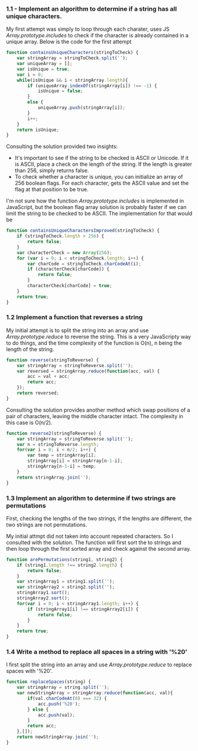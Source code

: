 ### 1.1 - Implement an algorithm to determine if a string has all unique characters.

My first attempt was simply to loop through each charater, uses JS *Array.prototype.includes* to 
check if the character is already contained in a unique array. Below is the code for the first
attempt
```JavaScript
function containsUniqueCharacters(stringToCheck) {
    var stringArray = stringToCheck.split('');
    var uniqueArray = [];
    var isUnique = true;
    var i = 0;
    while(isUnique && i < stringArray.length){
        if (uniqueArray.indexOf(stringArray[i]) !== -1) {
            isUnique = false;
        }
        else {
            uniqueArray.push(stringArray[i]);
        }
        i++;
    }
    return isUnique;
}
```

Consulting the solution provided two insights:
* It's important to see if the string to be checked is ASCII or Unicode. If it is ASCII, place
a check on the length of the string. If the length is greater than 256, simply returns false.
* To check whether a character is unique, you can initialize an array of 256 boolean flags. For 
each character, gets the  ASCII value and set the flag at that position to be true.

I'm not sure how the function *Array.prototype.includes* is implemented in JavaScript, but the
boolean flag array solution is probably faster if we can limit the string to be checked to be
ASCII. The implementation for that would be 
```JavaScript
function containsUniqueCharactersImproved(stringToCheck) {
    if (stringToCheck.length > 256) {
        return false;
    }
    var characterCheck = new Array(256);
    for (var i = 0; i < stringToCheck.length; i++) {
        var charCode = stringToCheck.charCodeAt(i);
        if (characterCheck[charCode]) {
            return false;
        }
        characterCheck[charCode] = true;
    }
    return true;
}
```
### 1.2 Implement a function that reverses a string
My initial attempt is to split the string into an array and use *Array.prototype.reduce*
to reverse the string. This is a very JavaScripty way to do things, and the time complexity
of the function is O(n), n being the length of the string.
```JavaScript
function reverse(stringToReverse) {
    var stringArray = stringToReverse.split('');
    var reversed = stringArray.reduce(function(acc, val) {
        acc = val + acc;
        return acc;
    });
    return reversed;
}
```
Consulting the solution provides another method which swap positions of a pair of characters,
leaving the middle character intact. The complexity in this case is O(n/2).
```JavaScript
function reverse2(stringToReverse) {
    var stringArray = stringToReverse.split('');
    var n = stringToReverse.length;
    for(var i = 0; i < n/2; i++) {
        var temp = stringArray[i];
        stringArray[i] = stringArray[n-1-i];
        stringArray[n-1-i] = temp;
    } 
    return stringArray.join('');
}
```

### 1.3 Implement an algorithm to determine if two strings are permutations

First, checking the lengths of the two strings, if the lengths are different, 
the two strings are not permutations.

My initial attmpt did not taken into account repeated characters. So I consulted
with the solution. The function will first sort the to strings and then loop through
the first sorted array and check against the second array.
```JavaScript
function arePermutations(string1, string2) {
    if (string1.length !== string2.length) {
        return false;
    }
    var stringArray1 = string1.split('');
    var stringArray2 = string2.split('');
    stringArray1.sort();
    stringArray2.sort();
    for(var i = 0; i < stringArray1.length; i++) {
        if (stringArray1[i] !== stringArray2[i]) {
            return false;
        }
    }
    return true;
}
```

### 1.4 Write a method to replace all spaces in a string with '%20'

I first split the string into an array and use *Array.prototype.reduce* to 
replace spaces with '%20'. 

```JavaScript
function replaceSpaces(string) {
    var stringArray = string.split('');
    var newStringArray = stringArray.reduce(function(acc, val){
        if(val.charCodeAt(0) === 32) {
            acc.push('%20');
        } else {
            acc.push(val);
        }
        return acc;
    },[]);
    return newStringArray.join('');
}
```